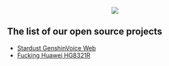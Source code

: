 <div align="center">
  <img src="https://github.com/QingNetwork/.github/blob/main/Black%20Logo%20Banner%20(with%20Slogan)%20.png?raw=true">
</div>

## The list of our open source projects
- [Stardust GenshinVoice Web](https://github.com/QingNetwork/Stardust_GenshinVoice_Web)
- [Fucking Huawei HG8321R](https://github.com/QingNetwork/FuckingHuaweiHG8321R)
